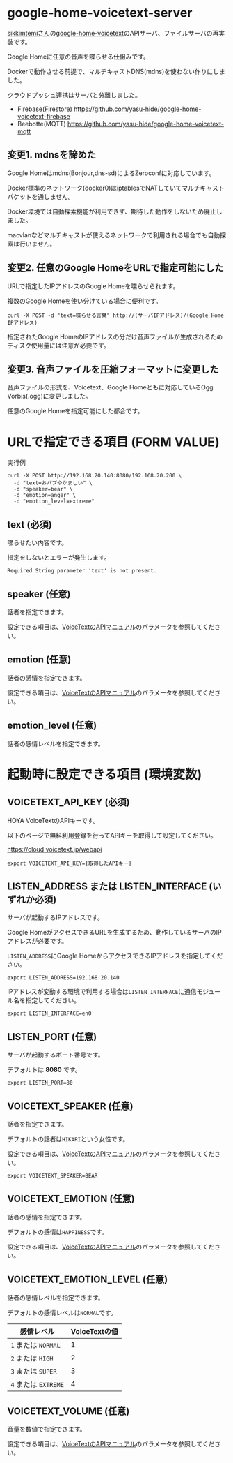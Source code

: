 # google-home-voicetext-server
[sikkimtemiさん](https://github.com/sikkimtemi)の[google-home-voicetext](https://github.com/sikkimtemi/google-home-voicetext)のAPIサーバ、ファイルサーバの再実装です。

Google Homeに任意の音声を喋らせる仕組みです。

Dockerで動作させる前提で、マルチキャストDNS(mdns)を使わない作りにしました。

クラウドプッシュ連携はサーバと分離しました。
- Firebase(Firestore) https://github.com/yasu-hide/google-home-voicetext-firebase
- Beebotte(MQTT) https://github.com/yasu-hide/google-home-voicetext-mqtt

## 変更1. mdnsを諦めた
Google Homeはmdns(Bonjour,dns-sd)によるZeroconfに対応しています。

Docker標準のネットワーク(docker0)はiptablesでNATしていてマルチキャストパケットを通しません。

Docker環境では自動探索機能が利用できず、期待した動作をしないため廃止しました。

macvlanなどマルチキャストが使えるネットワークで利用される場合でも自動探索は行いません。

## 変更2. 任意のGoogle HomeをURLで指定可能にした
URLで指定したIPアドレスのGoogle Homeを喋らせられます。

複数のGoogle Homeを使い分けている場合に便利です。

```
curl -X POST -d "text=喋らせる言葉" http://(サーバIPアドレス)/(Google Home IPアドレス)
```

指定されたGoogle HomeのIPアドレスの分だけ音声ファイルが生成されるためディスク使用量には注意が必要です。

## 変更3. 音声ファイルを圧縮フォーマットに変更した
音声ファイルの形式を、Voicetext、Google Homeともに対応しているOgg Vorbis(.ogg)に変更しました。

任意のGoogle Homeを指定可能にした都合です。

# URLで指定できる項目 (FORM VALUE)
実行例
```
curl -X POST http://192.168.20.140:8080/192.168.20.200 \
  -d "text=おバブやかましい" \
  -d "speaker=bear" \
  -d "emotion=anger" \
  -d "emotion_level=extreme"
```
## text (必須)
喋らせたい内容です。

指定をしないとエラーが発生します。
```
Required String parameter 'text' is not present.
```

## speaker (任意)
話者を指定できます。

設定できる項目は、[VoiceTextのAPIマニュアル](https://cloud.voicetext.jp/webapi/docs/api)のパラメータを参照してください。

## emotion (任意)
話者の感情を指定できます。

設定できる項目は、[VoiceTextのAPIマニュアル](https://cloud.voicetext.jp/webapi/docs/api)のパラメータを参照してください。

## emotion_level (任意)
話者の感情レベルを指定できます。


# 起動時に設定できる項目 (環境変数)
## VOICETEXT_API_KEY (必須)
HOYA VoiceTextのAPIキーです。

以下のページで無料利用登録を行ってAPIキーを取得して設定してください。

https://cloud.voicetext.jp/webapi

```
export VOICETEXT_API_KEY={取得したAPIキー}
```

## LISTEN_ADDRESS または LISTEN_INTERFACE (いずれか必須)
サーバが起動するIPアドレスです。

Google HomeがアクセスできるURLを生成するため、動作しているサーバのIPアドレスが必要です。

`LISTEN_ADDRESS`にGoogle HomeからアクセスできるIPアドレスを指定してください。

```
export LISTEN_ADDRESS=192.168.20.140
```

IPアドレスが変動する環境で利用する場合は`LISTEN_INTERFACE`に通信モジュール名を指定してください。

```
export LISTEN_INTERFACE=en0
```

## LISTEN_PORT (任意)
サーバが起動するポート番号です。

デフォルトは __8080__ です。

```
export LISTEN_PORT=80
```

## VOICETEXT_SPEAKER (任意)
話者を指定できます。

デフォルトの話者は`HIKARI`という女性です。

設定できる項目は、[VoiceTextのAPIマニュアル](https://cloud.voicetext.jp/webapi/docs/api)のパラメータを参照してください。

```
export VOICETEXT_SPEAKER=BEAR
```

## VOICETEXT_EMOTION (任意)
話者の感情を指定できます。

デフォルトの感情は`HAPPINESS`です。

設定できる項目は、[VoiceTextのAPIマニュアル](https://cloud.voicetext.jp/webapi/docs/api)のパラメータを参照してください。

## VOICETEXT_EMOTION_LEVEL (任意)
話者の感情レベルを指定できます。

デフォルトの感情レベルは`NORMAL`です。

| 感情レベル | VoiceTextの値 |
| --- | --- |
| `1` または `NORMAL` | 1 |
| `2` または `HIGH`   | 2 |
| `3` または `SUPER`  | 3 |
| `4` または `EXTREME` | 4 |

## VOICETEXT_VOLUME (任意)
音量を数値で指定できます。

設定できる項目は、[VoiceTextのAPIマニュアル](https://cloud.voicetext.jp/webapi/docs/api)のパラメータを参照してください。
